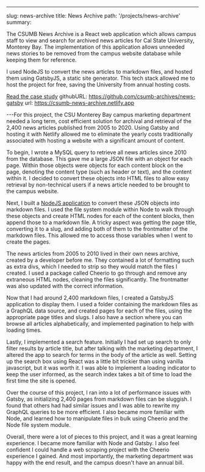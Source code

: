 ---

slug: news-archive
title: News Archive
path: '/projects/news-archive'
summary: <p>The CSUMB News Archive is a React web application which allows campus staff to view and search for archived news articles for Cal State University, Monterey Bay. The implementation of this application allows unneeded news stories to be removed from the campus website database while keeping them for reference.</p><p>I used NodeJS to convert the news articles to markdown files, and hosted them using GatsbyJS, a static site generator. This tech stack allowed me to host the project for free, saving the University from annual hosting costs.</p><a href="/news-archive">Read the case study</a>
githubURL: https://github.com/csumb-archives/news-gatsby
url: https://csumb-news-archive.netlify.app

---For this project, the CSU Monterey Bay campus marketing department needed a long term, cost efficient solution for archival and retrieval of the 2,400 news articles published from 2005 to 2020. Using Gatsby and hosting it with Netlify allowed me to eliminate the yearly costs traditionally associated with hosting a website with a significant amount of content.

To begin, I wrote a MySQL query to retrieve all news articles since 2010 from the database. This gave me a large JSON file with an object for each page. Within those objects were objects for each content block on the page, denoting the content type (such as header or text), and the content within it. I decided to convert these objects into HTML files to allow easy retrieval by non-technical users if a news article needed to be brought to the campus website.

Next, I built a [NodeJS application](https://github.com/codywall/archive-transformer) to convert these JSON objects into markdown files. I used the file system module within Node to walk through these objects and create HTML nodes for each of the content blocks, then append those to a markdown file. A tricky aspect was getting the page title, converting it to a slug, and adding both of them to the frontmatter of the markdown files. This allowed me to access those variables when I went to create the pages.

The news articles from 2005 to 2010 lived in their own news archive, created by a developer before me. They contained a lot of formatting such as extra divs, which I needed to strip so they would match the files I created. I used a package called Cheerio to go through and remove any extraneous HTML nodes, cleaning the files significantly. The frontmatter was also updated with the correct information.

Now that I had around 2,400 markdown files, I created a GatsbyJS application to display them. I used a folder containing the markdown files as a GraphQL data source, and created pages for each of the files, using the appropriate page titles and slugs. I also have a section where you can browse all articles alphabetically, and implemented pagination to help with loading times.

Lastly, I implemented a search feature. Initially I had set up search to only filter results by article title, but after talking with the marketing department, I altered the app to search for terms in the body of the article as well. Setting up the search box using React was a little bit trickier than using vanilla javascript, but it was worth it. I was able to implement a loading indicator to keep the user informed, as the search index takes a bit of time to load the first time the site is opened.

Over the course of this project, I ran into a lot of performance issues with Gatsby, as initializing 2,400 pages from markdown files can be sluggish. I found that others had had similar issues and I was able to rewrite my GraphQL queries to be more efficient. I also became more familiar with Node, and learned how to manipulate files in bulk using Cheerio and the Node file system module.

Overall, there were a lot of pieces to this project, and it was a great learning experience. I became more familiar with Node and Gatsby. I also feel confident I could handle a web scraping project with the Cheerio experience I gained. And most importantly, the marketing department was happy with the end result, and the campus doesn't have an annual bill.
